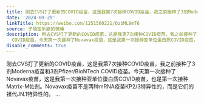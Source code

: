 ```yaml
---
title: 刚去CVS打了更新的COVID疫苗，这是我第7次接种COVID疫苗，我之前接种了3剂Moderna疫苗和3剂Pfizer/BioNTech COVID疫苗。今天第一次接种了Novavax疫苗，这是我第...
date: '2024-09-29'
linkTitle: https://weibo.com/1251560221/OzbML9mT6
source: 子陵在听歌的微博
description: 刚去CVS打了更新的COVID疫苗，这是我第7次接种COVID疫苗，我之前接种了3剂Moderna疫苗和3剂Pfizer/BioNTech
  COVID疫苗。今天第一次接种了Novavax疫苗，这是我第一次接种亚单位蛋白质COVID疫苗，也是第一次接种Matrix-M佐剂。Novavax疫苗不是两种mRNA疫苗KP2/3特异性的，而是它们的祖代JN.1特异性的。  ...
disable_comments: true
---
```

刚去CVS打了更新的COVID疫苗，这是我第7次接种COVID疫苗，我之前接种了3剂Moderna疫苗和3剂Pfizer/BioNTech COVID疫苗。今天第一次接种了Novavax疫苗，这是我第一次接种亚单位蛋白质COVID疫苗，也是第一次接种Matrix-M佐剂。Novavax疫苗不是两种mRNA疫苗KP2/3特异性的，而是它们的祖代JN.1特异性的。  ...